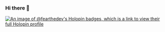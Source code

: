 ### Hi there 👋

[![An image of @fearthedev's Holopin badges, which is a link to view their full Holopin profile](https://holopin.me/fearthedev)](https://holopin.io/@fearthedev)

<!--
**FearTheDev/FearTheDev** is a ✨ _special_ ✨ repository because its `README.md` (this file) appears on your GitHub profile.

Here are some ideas to get you started:

- 🔭 I’m currently working on ...
- 🌱 I’m currently learning ...
- 👯 I’m looking to collaborate on ...
- 🤔 I’m looking for help with ...
- 💬 Ask me about ...
- 📫 How to reach me: ...
- 😄 Pronouns: ...
- ⚡ Fun fact: ...
-->
